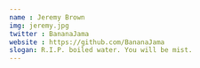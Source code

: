 ```yaml
---
name : Jeremy Brown
img: jeremy.jpg
twitter : BananaJama
website : https://github.com/BananaJama
slogan: R.I.P. boiled water. You will be mist.
---
```

